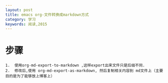 ```yaml
---
layout: post
title: emacs org-文件转换成markdown方式
category: 学习
keywords: 阅读,2015
---
```


# 步骤

    1.  使用org-md-export-to-markdown ,这样export出来文件只是后缀不同.
    2.  修改后,使用 org-md-export-as-markdown, 然后复制相关内容到 md文件上（主要目的是为了能够放上博客上）
